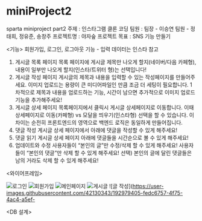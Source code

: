 # miniProject2
sparta miniproject part2
주제 : 인스타그램 클론 코딩
팀원 : 팀장 - 이승연 팀원 - 정태희, 정유준, 송창주
프로젝트명 : 야자숲
프로젝트 목표 : SNS 기능 만들기

<기능>
회원가입, 로그인, 로그아웃 기능 - 입력 데이터는 인스타 참고

1. 게시글 목록 페이지
목록 페이지에 게시글 제목만 나오게 할지(네이버/다음 카페형), 내용이 일부만 나오게 할지(인스타/트위터 형)는 선택입니다!
2. 게시글 작성 페이지
게시글의 제목과 내용을 입력할 수 있는 작성페이지를 만들어주세요. 이미지 업로드는 용량이 큰 미디어파일인 만큼 조금 더 세팅이 필요합니다.
1차적으로 제목과 내용을 업로드하는 기능, 시간이 남으면 추가적으로 이미지 업로드 기능을 추가해주세요!
3. 게시글 상세 페이지
목록페이지에서 클릭시 게시글 상세페이지로 이동합니다. 이때 상세페이지로 이동(카페형) vs 모달을 띄우기(인스타형) 선택을 할 수 있습니다. 이 차이는 순전히 프론트엔드의 영역으로 백엔드 로직은 동일하게 만들어집니다.
4. 댓글 작성
게시글 상세 페이지에서 아래에 댓글을 작성할 수 있게 해주세요!
5. 댓글 읽기
게시글 상세 페이지 아래에 댓글들을 시간순으로 볼 수 있게 해주세요!
6. 업데이트와 수정
사용자들이 “본인의 글”만 수정/삭제 할 수 있게 해주세요!
사용자들이 “본인의 댓글”만 삭제 할 수 있게 해주세요!
선택) 본인의 글에 달린 댓글들은 남의 거라도 삭제 할 수 있게 해주세요!

<와이어프레임>

![로그인](https://user-images.githubusercontent.com/42130343/192979334-463670dc-02a5-4481-84fc-81e70147d24a.png)
![회원가입](https://user-images.githubusercontent.com/42130343/192979363-e1a29e77-d7ef-49ef-9ec8-0d1e742fac39.png)
![메인페이지](https://user-images.githubusercontent.com/42130343/192979374-46513e54-c6f5-4e84-8c27-0a9950b6183b.png)
![게시글](https://user-images.githubusercontent.com/42130343/192979394-08655d40-6c9b-40a8-9a81-3e5bc12d44ae.png)
![글 작성](https://user-images.githubusercontent.com/42130343/192979405-fedc6757-4f75-4ac4-a5ef-

<DB 설계>
